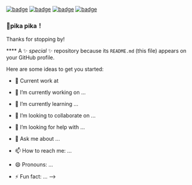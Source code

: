 [![badge](https://img.shields.io/badge/我的个人博客-MyBlog-34ABE0?&style=flat-square)](xx)
[![badge](https://img.shields.io/badge/博客整站导航-Nav-yellow?&style=flat-square)](xx)
[![badge](https://img.shields.io/badge/书摘区-Digest-green?&style=flat-square)](xx)
[![badge](https://img.shields.io/badge/翻译集-Works-a5b0ed?&style=flat-square)](xx)

### 🌟pika pika！


Thanks for stopping by!


**** A ✨ _special_ ✨ repository because its `README.md` (this file) appears on your GitHub profile.

Here are some ideas to get you started:


- 🌱 Current work at 

- 🔭 I’m currently working on ...
- 🌱 I’m currently learning ...
- 👯 I’m looking to collaborate on ...
- 🤔 I’m looking for help with ...
- 💬 Ask me about ...
- 📫 How to reach me: ...
- 😄 Pronouns: ...
- ⚡ Fun fact: ...
-->
